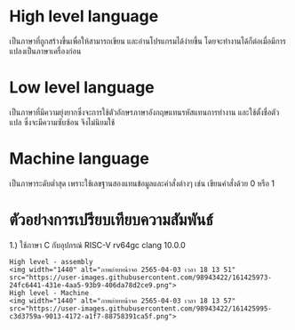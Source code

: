 # High level language
เป็นภาษาที่ถูกสร้างขึ้นเพื่อให้สามารถเขียน และอ่านโปรแกรมได้ง่ายขึ้น โดยจะทำงานได้ก็ต่อเมื่อมีการแปลงเป็นภาษาเครื่องก่อน
# Low level language
เป็นภาษาที่มีความยุ่งยากซึ่งจะการใช้ตัวอักษรภาษาอังกฤษแทนรหัสแทนการทำงาน และใช้ตั้งชื่อตัวแปล ซึ่งจะมีความซับซ้อน จึงไม่นิยมใช้
# Machine language
เป็นภาษาระดับต่ำสุด เพราะใช้เลขฐานสองแทนข้อมูลและคำสั่งต่างๆ เช่น เขียนคำสั่งด้วย 0 หรือ 1

# ตัวอย่างการเปรียบเทียบความสัมพันธ์
1.) ใช้ภาษา C กับอุปกรณ์ RISC-V rv64gc clang 10.0.0
    
    High level - assembly
    <img width="1440" alt="ภาพถ่ายหน้าจอ 2565-04-03 เวลา 18 13 51" src="https://user-images.githubusercontent.com/98943422/161425973-24fc6441-431e-4aa5-93b9-406da78d2ce9.png">
    High level - Machine
    <img width="1440" alt="ภาพถ่ายหน้าจอ 2565-04-03 เวลา 18 13 57" src="https://user-images.githubusercontent.com/98943422/161425995-c3d3759a-9013-4172-a1f7-88758391ca5f.png">
